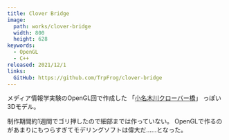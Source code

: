 ```yaml
---
title: Clover Bridge
image: 
  path: works/clover-bridge
  width: 800
  height: 628
keywords:
  - OpenGL
  - C++
released: 2021/12/1
links:
  GitHub: https://github.com/TrpFrog/clover-bridge
---
```


メディア情報学実験のOpenGL回で作成した
「[小名木川クローバー橋](https://goo.gl/maps/ZWmQnU2A28aHteVC7)」
っぽい3Dモデル。

制作期間約1週間でゴリ押したので細部までは作っていない。
OpenGLで作るのがあまりにもつらすぎてモデリングソフトは偉大だ……となった。
